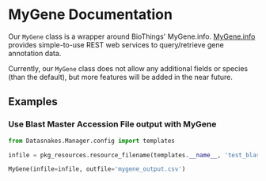 # MyGene Documentation
Our `MyGene` class is a wrapper around BioThings' MyGene.info. [MyGene.info](http://mygene.info) provides
simple-to-use REST web services to query/retrieve gene annotation data.

Currently, our `MyGene` class does not allow any additional fields or species
(than the default), but more features will be added in the near future.

## Examples

### Use Blast Master Accession File output with MyGene

```python
from Datasnakes.Manager.config import templates

infile = pkg_resources.resource_filename(templates.__name__, 'test_blast.csv')

MyGene(infile=infile, outfile='mygene_output.csv')

```

